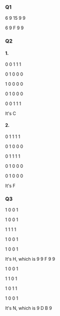 ### Q1

6 9 15 9 9

6 9 F 9 9

### Q2

#### 1.

0 0 1 1 1

0 1 0 0 0

1 0 0 0 0

0 1 0 0 0

0 0 1 1 1

It's C

#### 2.

0 1 1 1 1

0 1 0 0 0

0 1 1 1 1

0 1 0 0 0

0 1 0 0 0

It's F

### Q3

1 0 0 1

1 0 0 1

1 1 1 1

1 0 0 1

1 0 0 1

It's H, which is 9 9 F 9 9

1 0 0 1

1 1 0 1

1 0 1 1

1 0 0 1

It's N, which is  9 D B 9
